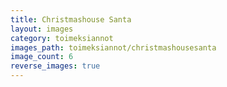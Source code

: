 ```yaml
---
title: Christmashouse Santa
layout: images
category: toimeksiannot
images_path: toimeksiannot/christmashousesanta
image_count: 6
reverse_images: true
---
```

